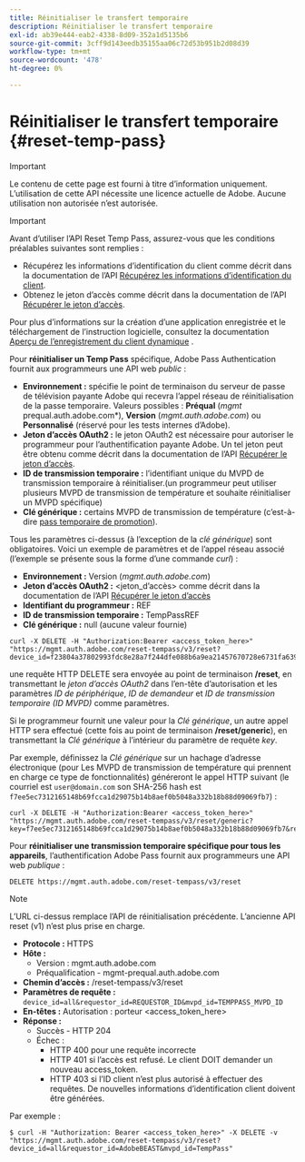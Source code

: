 ```yaml
---
title: Réinitialiser le transfert temporaire
description: Réinitialiser le transfert temporaire
exl-id: ab39e444-eab2-4338-8d09-352a1d5135b6
source-git-commit: 3cff9d143eedb35155aa06c72d53b951b2d08d39
workflow-type: tm+mt
source-wordcount: '478'
ht-degree: 0%

---
```



# Réinitialiser le transfert temporaire {#reset-temp-pass}

>[!IMPORTANT]
>
> Le contenu de cette page est fourni à titre d’information uniquement. L’utilisation de cette API nécessite une licence actuelle de Adobe. Aucune utilisation non autorisée n’est autorisée.

>[!IMPORTANT]
>
> Avant d’utiliser l’API Reset Temp Pass, assurez-vous que les conditions préalables suivantes sont remplies :
>
> * Récupérez les informations d’identification du client comme décrit dans la documentation de l’API [Récupérez les informations d’identification du client](./dcr-api/apis/dynamic-client-registration-apis-retrieve-client-credentials.md).
> * Obtenez le jeton d’accès comme décrit dans la documentation de l’API [Récupérer le jeton d’accès](./dcr-api/apis/dynamic-client-registration-apis-retrieve-access-token.md).
>
> Pour plus d’informations sur la création d’une application enregistrée et le téléchargement de l’instruction logicielle, consultez la documentation [Aperçu de l’enregistrement du client dynamique](./dcr-api/dynamic-client-registration-overview.md) .

Pour **réinitialiser un Temp Pass** spécifique, Adobe Pass Authentication fournit aux programmeurs une API web *public* :

* **Environnement :** spécifie le point de terminaison du serveur de passe de télévision payante Adobe qui recevra l’appel réseau de réinitialisation de la passe temporaire. Valeurs possibles : **Préqual** (*mgmt* prequal.auth.adobe.com*), **Version** (*mgmt.auth.adobe.com*) ou **Personnalisé** (réservé pour les tests internes d’Adobe).
* **Jeton d’accès OAuth2 :** le jeton OAuth2 est nécessaire pour autoriser le programmeur pour l’authentification payante Adobe. Un tel jeton peut être obtenu comme décrit dans la documentation de l’API [Récupérer le jeton d’accès](./dcr-api/apis/dynamic-client-registration-apis-retrieve-access-token.md).
* **ID de transmission temporaire :** l’identifiant unique du MVPD de transmission temporaire à réinitialiser.(un programmeur peut utiliser plusieurs MVPD de transmission de température et souhaite réinitialiser un MVPD spécifique)
* **Clé générique :** certains MVPD de transmission de température (c’est-à-dire [pass temporaire de promotion](promotional-temp-pass.md)).

Tous les paramètres ci-dessus (à l’exception de la *clé générique*) sont obligatoires. Voici un exemple de paramètres et de l’appel réseau associé (l’exemple se présente sous la forme d’une commande *curl*) :

* **Environnement :** Version (*mgmt.auth.adobe.com*)
* **Jeton d’accès OAuth2 :** &lt;jeton_d’accès> comme décrit dans la documentation de l’API [Récupérer le jeton d’accès](./dcr-api/apis/dynamic-client-registration-apis-retrieve-access-token.md)
* **Identifiant du programmeur :** REF
* **ID de transmission temporaire :** TempPassREF
* **Clé générique :** null (aucune valeur fournie)

```curl
curl -X DELETE -H "Authorization:Bearer <access_token_here>" "https://mgmt.auth.adobe.com/reset-tempass/v3/reset?device_id=f23804a37802993fdc8e28a7f244dfe088b6a9ea21457670728e6731fa639991&requestor_id=REF&mvpd_id=TempPassREF"
```

une requête HTTP DELETE sera envoyée au point de terminaison **/reset**, en transmettant le *jeton d’accès OAuth2* dans l’en-tête d’autorisation et les paramètres *ID de périphérique*, *ID de demandeur* et *ID de transmission temporaire (ID MVPD)* comme paramètres.

Si le programmeur fournit une valeur pour la *Clé générique*, un autre appel HTTP sera effectué (cette fois au point de terminaison **/reset/generic**), en transmettant la *Clé générique* à l’intérieur du paramètre de requête *key*.

Par exemple, définissez la *Clé générique* sur un hachage d’adresse électronique (pour
Les MVPD de transmission de température qui prennent en charge ce type de fonctionnalités) généreront le
appel HTTP suivant (le courriel est `user@domain.com` son SHA-256
hash est `f7ee5ec7312165148b69fcca1d29075b14b8aef0b5048a332b18b88d09069fb7`) :

```curl
curl -X DELETE -H "Authorization:Bearer <access_token_here>"
"https://mgmt.auth.adobe.com/reset-tempass/v3/reset/generic?key=f7ee5ec7312165148b69fcca1d29075b14b8aef0b5048a332b18b88d09069fb7&requestor_id=REF&mvpd_id=TempPassREF"
```


Pour **réinitialiser une transmission temporaire spécifique pour tous les appareils**, l’authentification Adobe Pass fournit aux programmeurs une API web *publique* :

```url
DELETE https://mgmt.auth.adobe.com/reset-tempass/v3/reset
```

>[!NOTE]
>L’URL ci-dessus remplace l’API de réinitialisation précédente. L’ancienne API reset (v1) n’est plus prise en charge.

* **Protocole :** HTTPS
* **Hôte :**
   * Version : mgmt.auth.adobe.com
   * Préqualification - mgmt-prequal.auth.adobe.com
* **Chemin d’accès :** /reset-tempass/v3/reset
* **Paramètres de requête :** `device_id=all&requestor_id=REQUESTOR_ID&mvpd_id=TEMPPASS_MVPD_ID`
* **En-têtes :** Autorisation : porteur &lt;access_token_here>
* **Réponse :**
   * Succès - HTTP 204
   * Échec :
      * HTTP 400 pour une requête incorrecte
      * HTTP 401 si l’accès est refusé. Le client DOIT demander un nouveau access_token.
      * HTTP 403 si l’ID client n’est plus autorisé à effectuer des requêtes. De nouvelles informations d’identification client doivent être générées.


Par exemple :

```curl
$ curl -H "Authorization: Bearer <access_token_here>" -X DELETE -v "https://mgmt.auth.adobe.com/reset-tempass/v3/reset?device_id=all&requestor_id=AdobeBEAST&mvpd_id=TempPass"
```
